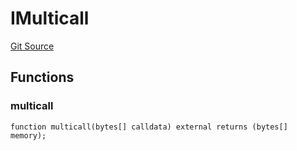 # IMulticall
[Git Source](https://github.com/Level-Money/contracts/blob/dc473999128bb60d87e479b557f6971af65ff8db/src/v2/interfaces/morpho/IMetaMorphoV1_1.sol)


## Functions
### multicall


```solidity
function multicall(bytes[] calldata) external returns (bytes[] memory);
```


